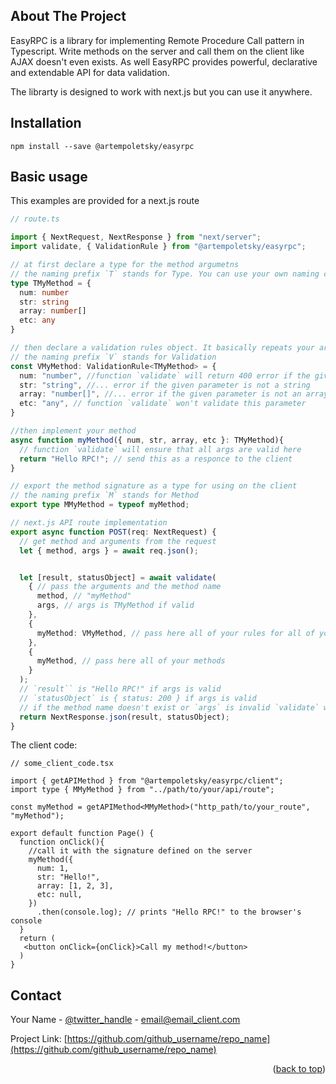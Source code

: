 
## About The Project

EasyRPC is a library for implementing Remote Procedure Call pattern in Typescript. 
Write methods on the server and call them on the client like AJAX doesn't even exists. 
As well EasyRPC provides powerful, declarative and extendable API for data validation.

The librarty is designed to work with next.js but you can use it anywhere.

## Installation

```console
npm install --save @artempoletsky/easyrpc
```

## Basic usage

This examples are provided for a next.js route

```typescript
// route.ts

import { NextRequest, NextResponse } from "next/server";
import validate, { ValidationRule } from "@artempoletsky/easyrpc";

// at first declare a type for the method argumetns
// the naming prefix `T` stands for Type. You can use your own naming conventions.
type TMyMethod = {
  num: number
  str: string
  array: number[]
  etc: any
}

// then declare a validation rules object. It basically repeats your argument type above in trivial cases. But it can be extened for complex cases. 
// the naming prefix `V` stands for Validation
const VMyMethod: ValidationRule<TMyMethod> = {
  num: "number", //function `validate` will return 400 error if the given parameter is not a number
  str: "string", //... error if the given parameter is not a string
  array: "number[]", //... error if the given parameter is not an array of numbers
  etc: "any", // function `validate` won't validate this parameter
}

//then implement your method 
async function myMethod({ num, str, array, etc }: TMyMethod){
  // function `validate` will ensure that all args are valid here
  return "Hello RPC!"; // send this as a responce to the client
}

// export the method signature as a type for using on the client
// the naming prefix `M` stands for Method
export type MMyMethod = typeof myMethod;

// next.js API route implementation
export async function POST(req: NextRequest) {
  // get method and arguments from the request
  let { method, args } = await req.json();


  let [result, statusObject] = await validate(
    { // pass the arguments and the method name
      method, // "myMethod"
      args, // args is TMyMethod if valid
    },
    {
      myMethod: VMyMethod, // pass here all of your rules for all of your methods
    },
    {
      myMethod, // pass here all of your methods 
    }
  );
  // `result`` is "Hello RPC!" if args is valid
  // `statusObject` is { status: 200 } if args is valid
  // if the method name doesn't exist or `args` is invalid `validate` will return 400 and the error message
  return NextResponse.json(result, statusObject);
}
```

The client code:
```tsx
// some_client_code.tsx

import { getAPIMethod } from "@artempoletsky/easyrpc/client";
import type { MMyMethod } from "../path/to/your/api/route";

const myMethod = getAPIMethod<MMyMethod>("http_path/to/your_route", "myMethod");

export default function Page() {
  function onClick(){
    //call it with the signature defined on the server
    myMethod({
      num: 1,
      str: "Hello!",
      array: [1, 2, 3],
      etc: null,
    })
      .then(console.log); // prints "Hello RPC!" to the browser's console
  }
  return (
   <button onClick={onClick}>Call my method!</button>
  )
}
```


<!-- CONTACT -->
## Contact

Your Name - [@twitter_handle](https://twitter.com/twitter_handle) - email@email_client.com

Project Link: [https://github.com/github_username/repo_name](https://github.com/github_username/repo_name)

<p align="right">(<a href="#readme-top">back to top</a>)</p>

